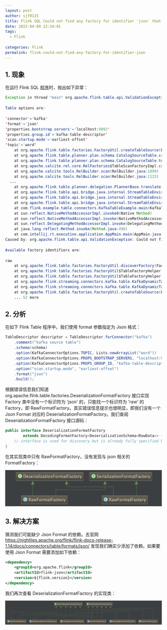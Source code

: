 ```yaml
---
layout: post
author: sjf0115
title: Flink SQL Could not find any factory for identifier 'json' that implements 'org.apache.flink.table.factories.DeserializationFormatFactory'
date: 2022-04-09 22:34:01
tags:
  - Flink

categories: Flink
permalink: flink-could-not-find-any-factory-for-identifier-json
---
```


## 1. 现象

在运行 Flink SQL [程序](https://github.com/sjf0115/data-example/blob/master/flink-example-1.14/src/main/java/com/flink/example/table/connectors/KafkaSourceTableExample.java)时，抛出如下异常：
```java
Exception in thread "main" org.apache.flink.table.api.ValidationException: Unable to create a source for reading table 'default_catalog.default_database.kafka_source_table'.

Table options are:

'connector'='kafka'
'format'='json'
'properties.bootstrap.servers'='localhost:9092'
'properties.group.id'='kafka-table-descriptor'
'scan.startup.mode'='earliest-offset'
'topic'='word'
	at org.apache.flink.table.factories.FactoryUtil.createTableSource(FactoryUtil.java:150)
	at org.apache.flink.table.planner.plan.schema.CatalogSourceTable.createDynamicTableSource(CatalogSourceTable.java:116)
	at org.apache.flink.table.planner.plan.schema.CatalogSourceTable.toRel(CatalogSourceTable.java:82)
	at org.apache.calcite.rel.core.RelFactories$TableScanFactoryImpl.createScan(RelFactories.java:495)
	at org.apache.calcite.tools.RelBuilder.scan(RelBuilder.java:1099)
	at org.apache.calcite.tools.RelBuilder.scan(RelBuilder.java:1123)
  ...
	at org.apache.flink.table.planner.delegation.PlannerBase.translate(PlannerBase.scala:182)
	at org.apache.flink.table.api.bridge.java.internal.StreamTableEnvironmentImpl.toStreamInternal(StreamTableEnvironmentImpl.java:437)
	at org.apache.flink.table.api.bridge.java.internal.StreamTableEnvironmentImpl.toStreamInternal(StreamTableEnvironmentImpl.java:432)
	at org.apache.flink.table.api.bridge.java.internal.StreamTableEnvironmentImpl.toChangelogStream(StreamTableEnvironmentImpl.java:366)
	at com.flink.example.table.connectors.KafkaTableExample.main(KafkaTableExample.java:57)
	at sun.reflect.NativeMethodAccessorImpl.invoke0(Native Method)
	at sun.reflect.NativeMethodAccessorImpl.invoke(NativeMethodAccessorImpl.java:62)
	at sun.reflect.DelegatingMethodAccessorImpl.invoke(DelegatingMethodAccessorImpl.java:43)
	at java.lang.reflect.Method.invoke(Method.java:498)
	at com.intellij.rt.execution.application.AppMain.main(AppMain.java:144)
Caused by: org.apache.flink.table.api.ValidationException: Could not find any factory for identifier 'json' that implements 'org.apache.flink.table.factories.DeserializationFormatFactory' in the classpath.

Available factory identifiers are:

raw
	at org.apache.flink.table.factories.FactoryUtil.discoverFactory(FactoryUtil.java:399)
	at org.apache.flink.table.factories.FactoryUtil$TableFactoryHelper.discoverOptionalFormatFactory(FactoryUtil.java:890)
	at org.apache.flink.table.factories.FactoryUtil$TableFactoryHelper.discoverOptionalDecodingFormat(FactoryUtil.java:823)
	at org.apache.flink.streaming.connectors.kafka.table.KafkaDynamicTableFactory.getValueDecodingFormat(KafkaDynamicTableFactory.java:294)
	at org.apache.flink.streaming.connectors.kafka.table.KafkaDynamicTableFactory.createDynamicTableSource(KafkaDynamicTableFactory.java:158)
	at org.apache.flink.table.factories.FactoryUtil.createTableSource(FactoryUtil.java:147)
	... 52 more
```

## 2. 分析

在如下 Flink Table 程序中，我们使用 format 参数指定为 Json 格式：
```java
TableDescriptor descriptor = TableDescriptor.forConnector("kafka")
    .comment("kafka source table")
    .schema(schema)
    .option(KafkaConnectorOptions.TOPIC, Lists.newArrayList("word"))
    .option(KafkaConnectorOptions.PROPS_BOOTSTRAP_SERVERS, "localhost:9092")
    .option(KafkaConnectorOptions.PROPS_GROUP_ID, "kafka-table-descriptor")
    .option("scan.startup.mode", "earliest-offset")
    .format("json")
    .build();
```
根据错误信息我们知道 org.apache.flink.table.factories.DeserializationFormatFactory 接口实现 Factory 类中没有一个标识符为 'json' 的，只能找一个标识符为 'raw' 的 Factory，即 RawFormatFactory。其实错误信息提示也很明显，即我们没有一个 Json Format 对应的 DeserializationFormatFactory。我们查阅 DeserializationFormatFactory 接口源码：
```java
public interface DeserializationFormatFactory
        extends DecodingFormatFactory<DeserializationSchema<RowData>> {
    // interface is used for discovery but is already fully specified by the generics
}
```
在其实现类中只有 RawFormatFactory，没有发现与 json 相关的 FormatFactory：

![](img-flink-could-not-find-any-factory-for-identifier-json-1.png)

## 3. 解决方案

猜测我们可能缺少 Json Format 的依赖。去官网 https://nightlies.apache.org/flink/flink-docs-release-1.14/docs/connectors/table/formats/json/ 发现我们确实少添加了依赖。如果要使用 Json Format 需要添加如下依赖：
```xml
<dependency>
    <groupId>org.apache.flink</groupId>
    <artifactId>flink-json</artifactId>
    <version>${flink.version}</version>
</dependency>
```

我们再次查看 DeserializationFormatFactory 的实现类：

![](img-flink-could-not-find-any-factory-for-identifier-json-2.png)
